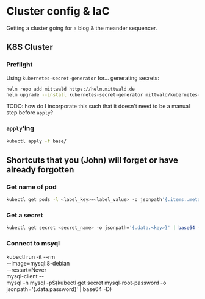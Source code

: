 # Cluster config & IaC

Getting a cluster going for a blog & the meander sequencer.

## K8S Cluster

### Preflight

Using `kubernetes-secret-generator` for... generating secrets:

```sh
helm repo add mittwald https://helm.mittwald.de
helm upgrade --install kubernetes-secret-generator mittwald/kubernetes-secret-generator
```

TODO: how do I incorporate this such that it doesn't need to be a manual step before `apply`?

### `apply`'ing

```sh
kubectl apply -f base/
```

## Shortcuts that you (John) will forget or have already forgotten

### Get name of pod

```sh
kubectl get pods -l <label_key>=<label_value> -o jsonpath'{.items..metadata.name}'
```

### Get a secret

```sh
kubectl get secret <secret_name> -o jsonpath='{.data.<key>}' | base64 -D
```

### Connect to msyql

kubectl run -it --rm \
  --image=mysql:8-debian \
  --restart=Never \
    mysql-client -- \
      mysql -h mysql -p$(kubectl get secret mysql-root-password -o jsonpath='{.data.password}' | base64 -D)
